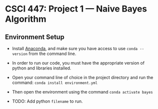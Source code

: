 # CSCI 447: Project 1 — Naive Bayes Algorithm

## Environment Setup

- Install [Anaconda](https://www.anaconda.com/distribution/#download-section), and make sure you have access to use `conda --version` from the command line.

- In order to run our code, you must have the appropriate version of python and libraries installed.

- Open your command line of choice in the project directory and run the command: `conda install environment.yml`

- Then open the environment using the command `conda activate bayes`

- TODO: Add python `filename` to run.